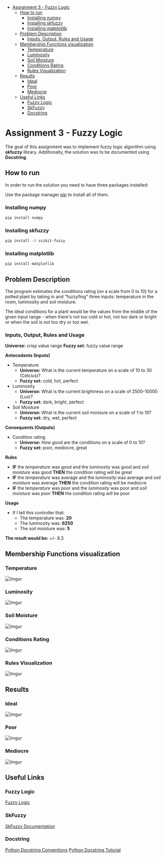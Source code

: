 - [Assignment 3 - Fuzzy Logic](#assignment-3---fuzzy-logic)
  * [How to run](#how-to-run)
    + [Installing numpy](#installing-numpy)
    + [Installing skfuzzy](#installing-skfuzzy)
    + [Installing matplotlib](#installing-matplotlib)
  * [Problem Description](#problem-description)
    + [Inputs, Output, Rules and Usage](#inputs--output--rules-and-usage)
  * [Membership Functions visualization](#membership-functions-visualization)
    + [Temperature](#temperature)
    + [Luminosity](#luminosity)
    + [Soil Moisture](#soil-moisture)
    + [Conditions Rating](#conditions-rating)
    + [Rules Visualization](#rules-visualization)
  * [Results](#results)
    + [Ideal](#ideal)
    + [Poor](#poor)
    + [Mediocre](#mediocre)
  * [Useful Links](#useful-links)
    + [Fuzzy Logic](#fuzzy-logic)
    + [SkFuzzy](#skfuzzy)
    + [Docstring](#docstring)

# Assignment 3 - Fuzzy Logic
The goal of this assignment was to implement fuzzy logic algorithm using **skfuzzy** library. Additionally, the solution was to be documented using **Docstring**.

## How to run
In order to run the solution you need to have three packages installed: 

Use the package manager [pip](https://pip.pypa.io/en/stable/) to install all of them.

### Installing numpy
```bash
pip install numpy
```
### Installing skfuzzy
```bash
pip install -U scikit-fuzzy
```
### Installing matplotlib
```bash
pip install matplotlib
```

## Problem Description
The program estimates the conditions rating (on a scale from 0 to 10) for a potted plant by taking in and "fuzzyfing" three inputs: temperature in the room, luminosity and soil moisture.

The ideal conditions for a plant would be the values from the middle of the given input range - when there's not too cold or hot, not too dark or bright or when the soil is not too dry or too wet.

### Inputs, Output, Rules and Usage
**Universe:** crisp value range
**Fuzzy set:** fuzzy value range

**Antecedents (Inputs)**
- Temperature
    - **Universe:** What is the current temperature on a scale of 10 to 30 (Celcius)? 
    - **Fuzzy set:** cold, hot, perfect
- Luminosity
    - **Universe:** What is the current brightness on a scale of 2500-10000 (Lux)?
    - **Fuzzy set:** dark, bright, perfect
- Soil Moisture 
    - **Universe:** What is the current soil moisture on a scale of 1 to 10?
    - **Fuzzy set:** dry, wet, perfect

**Consequents (Outputs)**
- Condition rating
    - **Universe:** How good are the conditions on a scale of 0 to 10?
    - **Fuzzy set:** poor, mediocre, great

**Rules**
- **IF** the *temperature* was good and the *luminosity* was good and *soil moisture* was good **THEN** the condition rating will be great
- **IF** the *temperature* was average and the *luminosity* was average and *soil moisture* was average **THEN** the condition rating will be mediocre
- **IF** the *temperature* was poor and the *luminosity* was poor and *soil moisture* was poor **THEN** the condition rating will be poor

**Usage**
- If I tell this controller that:
    - The temperature was: **20**
    - The luminosity was: **6250**
    - The soil moisture was: **5**

**The result would be:**  +/- 8.3

## Membership Functions visualization
### Temperature
![Imgur](https://i.imgur.com/bbKTcN2l.png)

### Luminosity
![Imgur](https://i.imgur.com/829Syhul.png)

### Soil Moisture
![Imgur](https://i.imgur.com/fQxjN4Fl.png)

### Conditions Rating
![Imgur](https://i.imgur.com/hoWe4YFl.png)

### Rules Visualization
![Imgur](https://i.imgur.com/zLmuHIhl.png)

## Results
### Ideal
![Imgur](https://i.imgur.com/eZkWv7l.png)

### Poor
![Imgur](https://i.imgur.com/FpZPvm5.png)

### Mediocre
![Imgur](https://i.imgur.com/Y867G2B.png)


## Useful Links
### Fuzzy Logic
[Fuzzy Logic](https://en.wikipedia.org/wiki/Fuzzy_logic)

### SkFuzzy
[SkFuzzy Documentation](https://pythonhosted.org/scikit-fuzzy/)

### Docstring
[Python Docstring Conventions](https://www.python.org/dev/peps/pep-0257/)
[Python Docstring Tutorial](https://www.datacamp.com/community/tutorials/docstrings-python)


